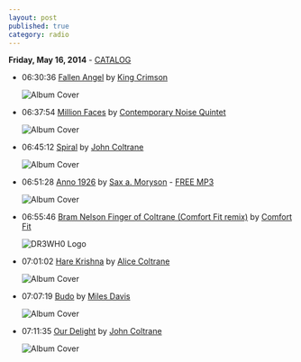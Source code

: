```yaml
---
layout: post
published: true
category: radio
---
```


**Friday, May 16, 2014** - [CATALOG](/2014/05/16/coltrane-radio-catalog)

*   06:30:36  [Fallen Angel](http://goo.gl/9q1zk5) by [King Crimson](http://www.last.fm/music/King+Crimson)

    ![Album Cover](http://cdn.last.fm/flatness/catalogue/noimage/2/default_album_medium.png "Red")

*   06:37:54  [Million Faces](http://goo.gl/bs6F7F) by [Contemporary Noise Quintet](http://www.last.fm/music/Contemporary+Noise+Quintet)

    ![Album Cover](http://userserve-ak.last.fm/serve/174s/51018355.jpg "Pig Inside The Gentleman")

*   06:45:12  [Spiral](http://goo.gl/zxRnSH) by [John Coltrane](http://www.last.fm/music/John+Coltrane)

    ![Album Cover](http://userserve-ak.last.fm/serve/174s/69246294.png "The Heavyweight Champion: The Complete Atlantic Recordings (disc 2)")

*   06:51:28  [Anno 1926](http://goo.gl/yrXxCp) by [Sax a. Moryson](http://www.last.fm/music/Sax+a.+Moryson) - [FREE MP3](http://goo.gl/FWKZTe)

    ![Album Cover](http://userserve-ak.last.fm/serve/174s/10739961.jpg "Lovely World Dies")

*   06:55:46  [Bram Nelson Finger of Coltrane (Comfort Fit remix)](http://goo.gl/ZPo2wW) by [Comfort Fit](http://www.last.fm/music/Comfort+Fit)

    ![DR3WH0 Logo](https://dl.dropboxusercontent.com/u/8239797/DR3WH0.png "DR3WH0 RadioBlog")

*   07:01:02  [Hare Krishna](http://goo.gl/RSrU9Y) by [Alice Coltrane](http://www.last.fm/music/Alice+Coltrane)

    ![Album Cover](http://userserve-ak.last.fm/serve/174s/40972963.png "Universal Consciousness")

*   07:07:19  [Budo](http://goo.gl/iJ66fS) by [Miles Davis](http://www.last.fm/music/Miles+Davis)

    ![Album Cover](http://userserve-ak.last.fm/serve/174s/91847727.jpg "'Round About Midnight")

*   07:11:35  [Our Delight](http://goo.gl/vHZvY8) by [John Coltrane](http://www.last.fm/music/John+Coltrane)

    ![Album Cover](http://userserve-ak.last.fm/serve/174s/67696606.jpg "Coltrane - The Essential Collection Vol 1 (Digitally Remastered)")

